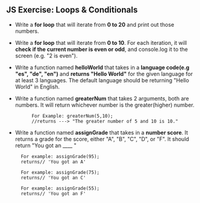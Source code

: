 ## JS Exercise: Loops & Conditionals 


* Write a **for loop** that will iterate from **0 to 20** and print out those numbers. 



* Write a  **for loop** that will iterate from **0 to 10**. For each iteration, it will **check if the current number is even or odd**, and console.log it to the screen (e.g. "2 is even").



* Write a function named **helloWorld** that takes in a **language code(e.g "es", "de", "en")**
 and **returns "Hello World"** for the given language for at least 3 languages. The default language should be returning "Hello World" in English. 


* Write a function named **greaterNum** that takes 2 arguments, both are numbers. It will 
return whichever number is the greater(higher) number. 

			For Example: greaterNum(5,10);
			//returns ---> "The greater number of 5 and 10 is 10."



* Write a function named **assignGrade** that takes in a **number score**. It returns a grade for the score, either "A", "B", "C", "D", or "F". It should return "You got an ____ "

		For example: assignGrade(95);
		returns// 'You got an A'

		For example: assignGrade(75);
		returns// 'You got an C'

		For example: assignGrade(55);
		returns// 'You got an F'















